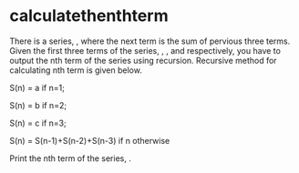 # calculatethenthterm
There is a series, , where the next term is the sum of pervious three terms. Given the first three terms of the series, , , and respectively, you have to output the nth term of the series using recursion.  Recursive method for calculating nth term is given below. 

S(n) = a if n=1; 

S(n) = b if n=2; 

S(n) = c if n=3; 

S(n) = S(n-1)+S(n-2)+S(n-3) if n otherwise  

Print the nth term of the series, .
